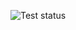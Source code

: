 ![Test status](https://github.com/LabEngSoftware2025/aula4-calculadora/actions/workflows/python-app.yml/badge.svg)